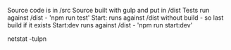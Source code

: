Source code is in /src
Source built with gulp and put in /dist
Tests run against /dist - 'npm run test'
Start: runs against /dist without build - so last build if it exists
Start:dev runs against /dist - 'npm run start:dev' 

netstat -tulpn

